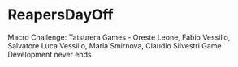 # ReapersDayOff
Macro Challenge: Tatsurera Games - Oreste Leone, Fabio Vessillo, Salvatore Luca Vessillo, Maria Smirnova, Claudio Silvestri
Game Development never ends
